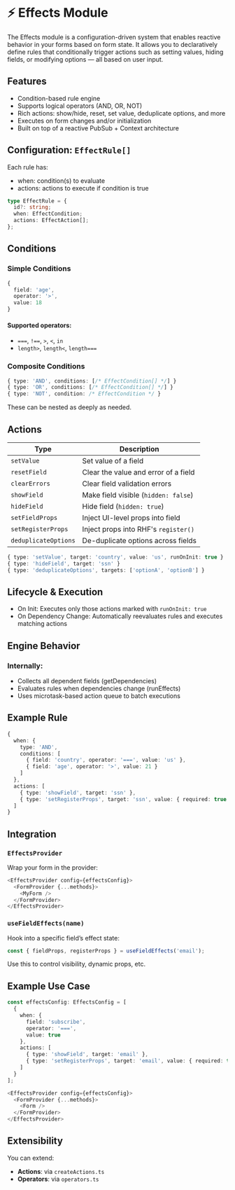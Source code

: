 # ⚡ Effects Module

The Effects module is a configuration-driven system that enables reactive behavior in your forms based on form state. It allows you to declaratively define rules that conditionally trigger actions such as setting values, hiding fields, or modifying options — all based on user input.

## Features

- Condition-based rule engine
- Supports logical operators (AND, OR, NOT)
- Rich actions: show/hide, reset, set value, deduplicate options, and more
- Executes on form changes and/or initialization
- Built on top of a reactive PubSub + Context architecture

## Configuration: `EffectRule[]`

Each rule has:
- when: condition(s) to evaluate
- actions: actions to execute if condition is true

```ts
type EffectRule = {
  id?: string;
  when: EffectCondition;
  actions: EffectAction[];
};
```

## Conditions
### Simple Conditions
```ts
{
  field: 'age',
  operator: '>',
  value: 18
}
```
#### Supported operators:
* `===`, `!==`, `>`, `<`, `in`
* `length>`, `length<`, `length===`

### Composite Conditions
```ts
{ type: 'AND', conditions: [/* EffectCondition[] */] }
{ type: 'OR', conditions: [/* EffectCondition[] */] }
{ type: 'NOT', condition: /* EffectCondition */ }
```
These can be nested as deeply as needed.

## Actions
| Type                 | Description                          |
| -------------------- | ------------------------------------ |
| `setValue`           | Set value of a field                 |
| `resetField`         | Clear the value and error of a field |
| `clearErrors`        | Clear field validation errors        |
| `showField`          | Make field visible (`hidden: false`) |
| `hideField`          | Hide field (`hidden: true`)          |
| `setFieldProps`      | Inject UI-level props into field     |
| `setRegisterProps`   | Inject props into RHF's `register()` |
| `deduplicateOptions` | De-duplicate options across fields   |

```ts
{ type: 'setValue', target: 'country', value: 'us', runOnInit: true }
{ type: 'hideField', target: 'ssn' }
{ type: 'deduplicateOptions', targets: ['optionA', 'optionB'] }
```

## Lifecycle & Execution

* On Init: Executes only those actions marked with `runOnInit: true`
* On Dependency Change: Automatically reevaluates rules and executes matching actions

## Engine Behavior
### Internally:
* Collects all dependent fields (getDependencies)
* Evaluates rules when dependencies change (runEffects)
* Uses microtask-based action queue to batch executions

## Example Rule
```ts
{
  when: {
    type: 'AND',
    conditions: [
      { field: 'country', operator: '===', value: 'us' },
      { field: 'age', operator: '>', value: 21 }
    ]
  },
  actions: [
    { type: 'showField', target: 'ssn' },
    { type: 'setRegisterProps', target: 'ssn', value: { required: true } }
  ]
}
```

## Integration

### `EffectsProvider`
Wrap your form in the provider:
```ts
<EffectsProvider config={effectsConfig}>
  <FormProvider {...methods}>
    <MyForm />
  </FormProvider>
</EffectsProvider>
```

### `useFieldEffects(name)`
Hook into a specific field’s effect state:
```ts
const { fieldProps, registerProps } = useFieldEffects('email');
```
Use this to control visibility, dynamic props, etc.


## Example Use Case
```ts
const effectsConfig: EffectsConfig = [
  {
    when: {
      field: 'subscribe',
      operator: '===',
      value: true
    },
    actions: [
      { type: 'showField', target: 'email' },
      { type: 'setRegisterProps', target: 'email', value: { required: true } }
    ]
  }
];

<EffectsProvider config={effectsConfig}>
  <FormProvider {...methods}>
    <Form />
  </FormProvider>
</EffectsProvider>
```

## Extensibility
You can extend:
* **Actions**: via `createActions.ts`
* **Operators**: via `operators.ts`